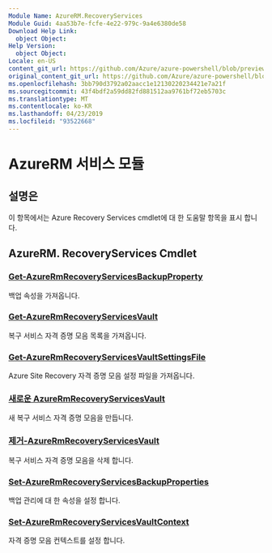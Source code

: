 ```yaml
---
Module Name: AzureRM.RecoveryServices
Module Guid: 4aa53b7e-fcfe-4e22-979c-9a4e6380de58
Download Help Link:
  object Object: 
Help Version:
  object Object: 
Locale: en-US
content_git_url: https://github.com/Azure/azure-powershell/blob/preview/src/ResourceManager/RecoveryServices/Commands.RecoveryServices/help/AzureRM.RecoveryServices.md
original_content_git_url: https://github.com/Azure/azure-powershell/blob/preview/src/ResourceManager/RecoveryServices/Commands.RecoveryServices/help/AzureRM.RecoveryServices.md
ms.openlocfilehash: 3bb790d3792a02aacc1e12130220234421e7a21f
ms.sourcegitcommit: 43f4bdf2a59dd82fd881512aa9761bf72eb5703c
ms.translationtype: MT
ms.contentlocale: ko-KR
ms.lasthandoff: 04/23/2019
ms.locfileid: "93522668"
---
```

# AzureRM 서비스 모듈
## 설명은
이 항목에서는 Azure Recovery Services cmdlet에 대 한 도움말 항목을 표시 합니다.

## AzureRM. RecoveryServices Cmdlet
### [Get-AzureRmRecoveryServicesBackupProperty](Get-AzureRmRecoveryServicesBackupProperty.md)
백업 속성을 가져옵니다.

### [Get-AzureRmRecoveryServicesVault](Get-AzureRmRecoveryServicesVault.md)
복구 서비스 자격 증명 모음 목록을 가져옵니다.

### [Get-AzureRmRecoveryServicesVaultSettingsFile](Get-AzureRmRecoveryServicesVaultSettingsFile.md)
Azure Site Recovery 자격 증명 모음 설정 파일을 가져옵니다.

### [새로운 AzureRmRecoveryServicesVault](New-AzureRmRecoveryServicesVault.md)
새 복구 서비스 자격 증명 모음을 만듭니다.

### [제거-AzureRmRecoveryServicesVault](Remove-AzureRmRecoveryServicesVault.md)
복구 서비스 자격 증명 모음을 삭제 합니다.

### [Set-AzureRmRecoveryServicesBackupProperties](Set-AzureRmRecoveryServicesBackupProperties.md)
백업 관리에 대 한 속성을 설정 합니다.

### [Set-AzureRmRecoveryServicesVaultContext](Set-AzureRmRecoveryServicesVaultContext.md)
자격 증명 모음 컨텍스트를 설정 합니다.

